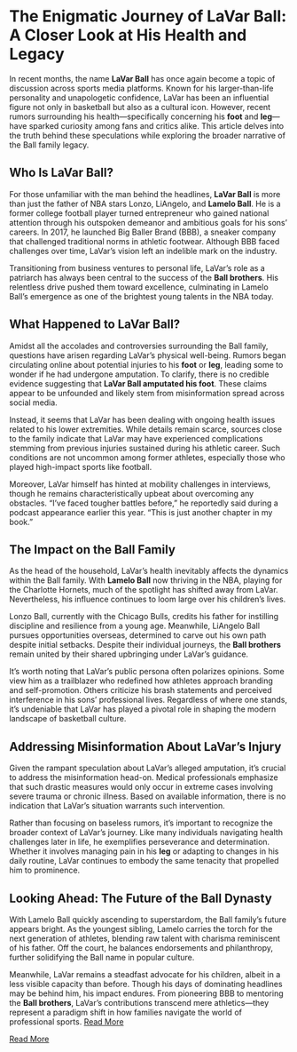 # The Enigmatic Journey of LaVar Ball: A Closer Look at His Health and Legacy  

In recent months, the name **LaVar Ball** has once again become a topic of discussion across sports media platforms. Known for his larger-than-life personality and unapologetic confidence, LaVar has been an influential figure not only in basketball but also as a cultural icon. However, recent rumors surrounding his health—specifically concerning his **foot** and **leg**—have sparked curiosity among fans and critics alike. This article delves into the truth behind these speculations while exploring the broader narrative of the Ball family legacy.

## Who Is LaVar Ball?  

For those unfamiliar with the man behind the headlines, **LaVar Ball** is more than just the father of NBA stars Lonzo, LiAngelo, and **Lamelo Ball**. He is a former college football player turned entrepreneur who gained national attention through his outspoken demeanor and ambitious goals for his sons’ careers. In 2017, he launched Big Baller Brand (BBB), a sneaker company that challenged traditional norms in athletic footwear. Although BBB faced challenges over time, LaVar’s vision left an indelible mark on the industry.

Transitioning from business ventures to personal life, LaVar’s role as a patriarch has always been central to the success of the **Ball brothers**. His relentless drive pushed them toward excellence, culminating in Lamelo Ball’s emergence as one of the brightest young talents in the NBA today.

## What Happened to LaVar Ball?  

Amidst all the accolades and controversies surrounding the Ball family, questions have arisen regarding LaVar’s physical well-being. Rumors began circulating online about potential injuries to his **foot** or **leg**, leading some to wonder if he had undergone amputation. To clarify, there is no credible evidence suggesting that **LaVar Ball amputated his foot**. These claims appear to be unfounded and likely stem from misinformation spread across social media.

Instead, it seems that LaVar has been dealing with ongoing health issues related to his lower extremities. While details remain scarce, sources close to the family indicate that LaVar may have experienced complications stemming from previous injuries sustained during his athletic career. Such conditions are not uncommon among former athletes, especially those who played high-impact sports like football.

Moreover, LaVar himself has hinted at mobility challenges in interviews, though he remains characteristically upbeat about overcoming any obstacles. “I’ve faced tougher battles before,” he reportedly said during a podcast appearance earlier this year. “This is just another chapter in my book.”

## The Impact on the Ball Family  

As the head of the household, LaVar’s health inevitably affects the dynamics within the Ball family. With **Lamelo Ball** now thriving in the NBA, playing for the Charlotte Hornets, much of the spotlight has shifted away from LaVar. Nevertheless, his influence continues to loom large over his children’s lives.

Lonzo Ball, currently with the Chicago Bulls, credits his father for instilling discipline and resilience from a young age. Meanwhile, LiAngelo Ball pursues opportunities overseas, determined to carve out his own path despite initial setbacks. Despite their individual journeys, the **Ball brothers** remain united by their shared upbringing under LaVar’s guidance.

It’s worth noting that LaVar’s public persona often polarizes opinions. Some view him as a trailblazer who redefined how athletes approach branding and self-promotion. Others criticize his brash statements and perceived interference in his sons’ professional lives. Regardless of where one stands, it’s undeniable that LaVar has played a pivotal role in shaping the modern landscape of basketball culture.

## Addressing Misinformation About LaVar’s Injury  

Given the rampant speculation about LaVar’s alleged amputation, it’s crucial to address the misinformation head-on. Medical professionals emphasize that such drastic measures would only occur in extreme cases involving severe trauma or chronic illness. Based on available information, there is no indication that LaVar’s situation warrants such intervention.

Rather than focusing on baseless rumors, it’s important to recognize the broader context of LaVar’s journey. Like many individuals navigating health challenges later in life, he exemplifies perseverance and determination. Whether it involves managing pain in his **leg** or adapting to changes in his daily routine, LaVar continues to embody the same tenacity that propelled him to prominence.

## Looking Ahead: The Future of the Ball Dynasty  

With Lamelo Ball quickly ascending to superstardom, the Ball family’s future appears bright. As the youngest sibling, Lamelo carries the torch for the next generation of athletes, blending raw talent with charisma reminiscent of his father. Off the court, he balances endorsements and philanthropy, further solidifying the Ball name in popular culture.

Meanwhile, LaVar remains a steadfast advocate for his children, albeit in a less visible capacity than before. Though his days of dominating headlines may be behind him, his impact endures. From pioneering BBB to mentoring the **Ball brothers**, LaVar’s contributions transcend mere athletics—they represent a paradigm shift in how families navigate the world of professional sports. [Read More](https://www.articlegiants.com/2025/02/lavar-ball-foot-leg-injury-update-lamelo-ball-family/)

[Read More](https://www.articlegiants.com/)


